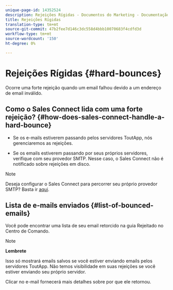```yaml
---
unique-page-id: 14352524
description: Rejeições Rígidas - Documentos do Marketing - Documentação do produto
title: Rejeições Rígidas
translation-type: tm+mt
source-git-commit: 47b2fee7d146c3dc558d4bbb10070683f4cdfd3d
workflow-type: tm+mt
source-wordcount: '150'
ht-degree: 0%

---
```



# Rejeições Rígidas {#hard-bounces}

Ocorre uma forte rejeição quando um email falhou devido a um endereço de email inválido.

## Como o Sales Connect lida com uma forte rejeição? {#how-does-sales-connect-handle-a-hard-bounce}

- Se os e-mails estiverem passando pelos servidores ToutApp, nós gerenciaremos as rejeições.

- Se os emails estiverem passando por seus próprios servidores, verifique com seu provedor SMTP. Nesse caso, o Sales Connect não é notificado sobre rejeições em disco.

>[!NOTE]
>
>Deseja configurar o Sales Connect para percorrer seu próprio provedor SMTP? Basta ir [aqui](http://docs.marketo.com/x/zYTS).

## Lista de e-mails enviados {#list-of-bounced-emails}

Você pode encontrar uma lista de seu email retorcido na guia Rejeitado no Centro de Comando.

>[!NOTE]
>
>**Lembrete**
>
>Isso só mostrará emails salvos se você estiver enviando emails pelos servidores ToutApp. Não temos visibilidade em suas rejeições se você estiver enviando seu próprio servidor.

Clicar no e-mail fornecerá mais detalhes sobre por que ele retornou.

